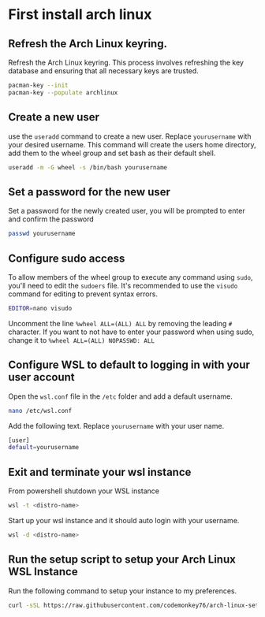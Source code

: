 # First install arch linux

## Refresh the Arch Linux keyring.

Refresh the Arch Linux keyring. This process involves refreshing the key database and ensuring that all necessary keys are trusted.

```bash
pacman-key --init
pacman-key --populate archlinux
```

## Create a new user
use the `useradd` command to create a new user. Replace `yourusername` with your desired username. This command will create the users home directory, add them to the wheel group and set bash as their default shell.

```bash
useradd -m -G wheel -s /bin/bash yourusername
```

## Set a password for the new user

Set a password for the newly created user, you will be prompted to enter and confirm the password

```bash
passwd yourusername
```

## Configure sudo access

To allow members of the wheel group to execute any command using `sudo`, you'll need to edit the `sudoers` file. It's recommended to use the `visudo` command for editing to prevent syntax errors.

```bash
EDITOR=nano visudo
```

Uncomment the line `%wheel ALL=(ALL) ALL` by removing the leading `#` character. If you want to not have to enter your password when using sudo, change it to `%wheel ALL=(ALL) NOPASSWD: ALL`

## Configure WSL to default to logging in with your user account

Open the `wsl.conf` file in the `/etc` folder and add a default username.

```bash
nano /etc/wsl.conf
```

Add the following text. Replace `yourusername` with your user name.

```bash
[user]
default=yourusername
```

## Exit and terminate your wsl instance

From powershell shutdown your WSL instance

```bash
wsl -t <distro-name>
```

Start up your wsl instance and it should auto login with your username.

```bash
wsl -d <distro-name>
```

## Run the setup script to setup your Arch Linux WSL Instance

Run the following command to setup your instance to my preferences.

```bash
curl -sSL https://raw.githubusercontent.com/codemonkey76/arch-linux-setup/main/setup.sh | sudo sh
```
